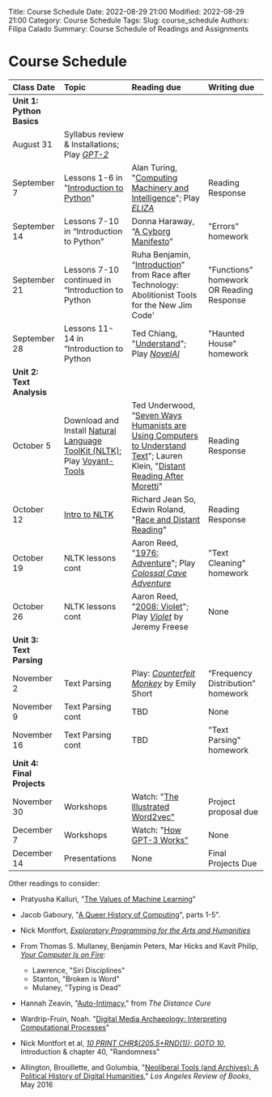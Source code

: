 Title: Course Schedule
Date: 2022-08-29 21:00
Modified: 2022-08-29 21:00
Category: Course Schedule
Tags: 
Slug: course_schedule
Authors: Filipa Calado
Summary: Course Schedule of Readings and Assignments

# Course Schedule

| Class Date | Topic | Reading due | Writing due |
|:----------|:-----|:-----------|:-----------|
| **Unit 1: Python Basics**|
| August 31 | Syllabus review & Installations; Play *[GPT-2](https://transformer.huggingface.co/doc/gpt2-large)* |
| September 7 | Lessons 1-6 in "[Introduction to Python](https://curriculum.dhinstitutes.org/workshops/python/)" | Alan Turing, "[Computing Machinery and Intelligence]({static}/readings/Turing_ComputingMachineryIntelligence.pdf)"; Play *[ELIZA](https://web.njit.edu/~ronkowit/eliza.html)* | Reading Response |
| September 14 | Lessons 7-10 in “Introduction to Python” | Donna Haraway, “[A Cyborg Manifesto]({static}/readings/Haraway_Cyborg.pdf)” | "Errors" homework |
| September 21 | Lessons 7-10 continued in “Introduction to Python | Ruha Benjamin, “[Introduction]({static}/readings/Benjamin_RaceAfterTech.pdf)” from Race after Technology: Abolitionist Tools for the New Jim Code'| "Functions" homework OR Reading Response |
| September 28 |  Lessons 11-14 in “Introduction to Python| Ted Chiang, "[Understand]({static}/readings/Chiang_Understand.pdf)"; Play *[NovelAI](https://novelai.net/)* | "Haunted House" homework |
| **Unit 2: Text Analysis** | 
| October 5 | Download and Install [Natural Language ToolKit (NLTK)](https://curriculum.dhinstitutes.org/installations/natural-language-toolkit/); Play [Voyant-Tools](https://voyant-tools.org/)| Ted Underwood, “[Seven Ways Humanists are Using Computers to Understand Text](https://tedunderwood.com/2015/06/04/seven-ways-humanists-are-using-computers-to-understand-text/)"; Lauren Klein, "[Distant Reading After Moretti](https://arcade.stanford.edu/blogs/distant-reading-after-moretti)" | Reading Response |
| October 12 |[Intro to NLTK](https://realpython.com/nltk-nlp-python/)| Richard Jean So, Edwin Roland, "[Race and Distant Reading]({static}/readings/SoRoland_RaceDistantReading.pdf)" | Reading Response |
|October 19 | NLTK lessons cont | Aaron Reed, "[1976: Adventure](https://if50.substack.com/p/1976-adventure)"; Play *[Colossal Cave Adventure](http://rickadams.org/adventure/advent/)* |  "Text Cleaning" homework |
| October 26 | NLTK lessons cont | Aaron Reed, "[2008: Violet](https://if50.substack.com/p/2008-violet)"; Play [*Violet*](https://iplayif.com/?story=http%3A%2F%2Fwww.ifarchive.org%2Fif-archive%2Fgames%2Fzcode%2FViolet.zblorb) by Jeremy Freese | None |
| **Unit 3: Text Parsing** | 
| November 2 | Text Parsing | Play: [*Counterfeit Monkey*](https://ifdb.org/viewgame?id=aearuuxv83plclpl) by Emily Short| “Frequency Distribution” homework |
| November 9 | Text Parsing cont | TBD | None |
| November 16 | Text Parsing cont | TBD | "Text Parsing" homework |
| **Unit 4: Final Projects** |
| November 30 | Workshops | Watch: "[The Illustrated Word2vec"](https://jalammar.github.io/illustrated-word2vec/) | Project proposal due|
| December 7 | Workshops | Watch: "[How GPT-3 Works"](https://www.youtube.com/watch?v=MQnJZuBGmSQ) | None |
| December 14 | Presentations | None | Final Projects Due |


Other readings to consider:

-  Pratyusha Kalluri, "[The Values of Machine Learning](https://slideslive.com/38923453/the-values-of-machine-learning)"

- Jacob Gaboury, "[A Queer History of Computing](https://rhizome.org/editorial/2013/feb/19/queer-computing-1/)", parts 1-5".

- Nick Montfort, *[Exploratory Programming for the Arts and Humanities](https://mitpress.ublish.com/ebook/epah2e-preview/12629/23)*

- From Thomas S. Mullaney, Benjamin Peters, Mar Hicks and Kavit Philip, *[Your Computer Is on Fire](https://mitpress.mit.edu/9780262539739)*:
    - Lawrence, "Siri Disciplines"
    - Stanton, "Broken is Word"
    - Mulaney, "Typing is Dead"

- Hannah Zeavin, "[Auto-Intimacy]({static}/readings/Zeavin_AutoIntimacy.pdf)," from *The Distance Cure*

- Wardrip-Fruin, Noah. "[Digital Media Archaeology: Interpreting Computational Processes]({static}/readings/Wardrip-Fruin_DigitalMediaArch.pdf)"

- Nick Montfort et al, *[10 PRINT CHR\$(205.5+RND(1)); GOTO 10](https://10print.org/10_PRINT_121114.pdf)*, Introduction & chapter 40, "Randomness"

- Allington, Brouillette, and Golumbia, "[Neoliberal Tools (and Archives): A Political History of Digital Humanities](https://lareviewofbooks.org/article/neoliberal-tools-archives-political-history-digital-humanities/)," *Los Angeles Review of Books*, May 2016